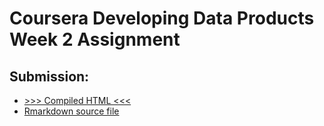 # Coursera Developing Data Products Week 2 Assignment

## Submission:

- [>>> Compiled HTML <<<](leaflet_assignment-doc.html)
- [Rmarkdown source file](leaflet_assignment-doc.Rmd)
